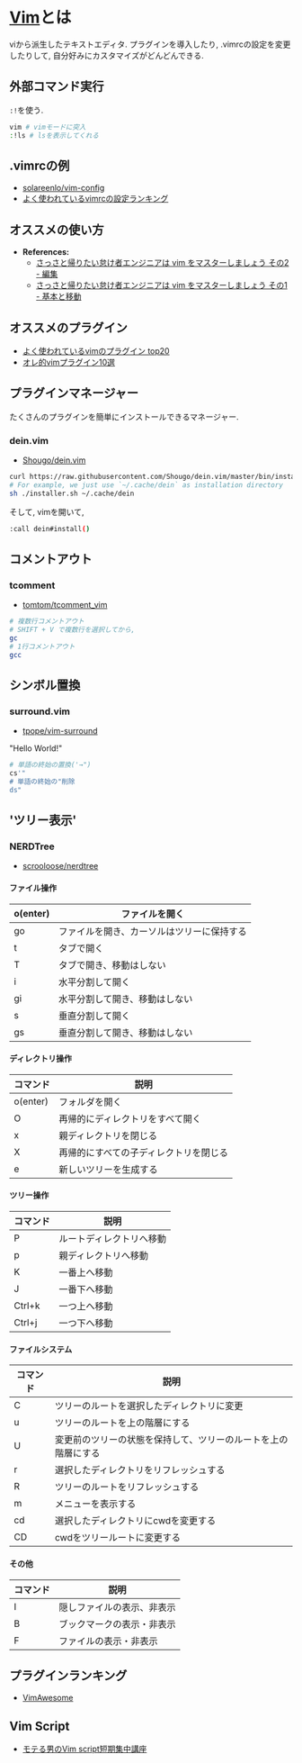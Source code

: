 # [Vim](https://github.com/vim/vim)とは
viから派生したテキストエディタ.
プラグインを導入したり, .vimrcの設定を変更したりして, 自分好みにカスタマイズがどんどんできる.

## 外部コマンド実行
`:!`を使う.
```bash
vim # vimモードに突入
:!ls # lsを表示してくれる
```

## .vimrcの例
- [solareenlo/vim-config](https://github.com/solareenlo/vim-config)
- [よく使われているvimrcの設定ランキング](https://qiita.com/reireias/items/230c77b3ff5575832654)

## オススメの使い方
- **References:**
  - [さっさと帰りたい怠け者エンジニアは vim をマスターしましょう その2 - 編集](http://wolfbash.hateblo.jp/entry/2017/09/05/234143)
  - [さっさと帰りたい怠け者エンジニアは vim をマスターしましょう その1 - 基本と移動](http://wolfbash.hateblo.jp/entry/2017/08/25/121711)

## オススメのプラグイン
- [よく使われているvimのプラグイン top20](https://qiita.com/reireias/items/5364dcaada1a5b88a206)
- [オレ的vimプラグイン10選](https://qiita.com/reireias/items/beaa3bb0e299ae934217)

## プラグインマネージャー
たくさんのプラグインを簡単にインストールできるマネージャー.

### dein.vim
- [Shougo/dein.vim](https://github.com/Shougo/dein.vim)

```bash
curl https://raw.githubusercontent.com/Shougo/dein.vim/master/bin/installer.sh > installer.sh
# For example, we just use `~/.cache/dein` as installation directory
sh ./installer.sh ~/.cache/dein
```
そして, vimを開いて,
```bash
:call dein#install()
```

## コメントアウト
### tcomment
- [tomtom/tcomment_vim](https://github.com/tomtom/tcomment_vim)

```bash
# 複数行コメントアウト
# SHIFT + V で複数行を選択してから,
gc
# 1行コメントアウト
gcc
```

## シンボル置換
### surround.vim
- [tpope/vim-surround](https://github.com/tpope/vim-surround)

"Hello World!"
```sh
# 単語の終始の置換('→")
cs'"
# 単語の終始の"削除
ds"
```

## 'ツリー表示'
### NERDTree
- [scrooloose/nerdtree](https://github.com/scrooloose/nerdtree)

#### ファイル操作
|o(enter)|ファイルを開く|
|---|---|
|go|ファイルを開き、カーソルはツリーに保持する|
|t|タブで開く|
|T|タブで開き、移動はしない|
|i|水平分割して開く|
|gi|水平分割して開き、移動はしない|
|s|垂直分割して開く|
|gs|垂直分割して開き、移動はしない|

#### ディレクトリ操作
|コマンド|説明|
|---|---|
|o(enter)|フォルダを開く|
|O|再帰的にディレクトリをすべて開く|
|x|親ディレクトリを閉じる|
|X|再帰的にすべての子ディレクトリを閉じる|
|e|新しいツリーを生成する|

#### ツリー操作
|コマンド|説明|
|---|---|
|P|ルートディレクトリへ移動|
|p|親ディレクトリへ移動|
|K|一番上へ移動|
|J|一番下へ移動|
|Ctrl+k|一つ上へ移動|
|Ctrl+j|一つ下へ移動|

#### ファイルシステム
|コマンド|説明|
|---|---|
|C|ツリーのルートを選択したディレクトリに変更|
|u|ツリーのルートを上の階層にする|
|U|変更前のツリーの状態を保持して、ツリーのルートを上の階層にする|
|r|選択したディレクトリをリフレッシュする|
|R|ツリーのルートをリフレッシュする|
|m|メニューを表示する|
|cd|選択したディレクトリにcwdを変更する|
|CD|cwdをツリールートに変更する|

#### その他
|コマンド|説明|
|---|---|
|I|隠しファイルの表示、非表示|
|B|ブックマークの表示・非表示|
|F|ファイルの表示・非表示|

## プラグインランキング
- [VimAwesome](https://vimawesome.com)

## Vim Script
- [モテる男のVim script短期集中講座](https://mattn.kaoriya.net/software/vim/20111202085236.htm)
